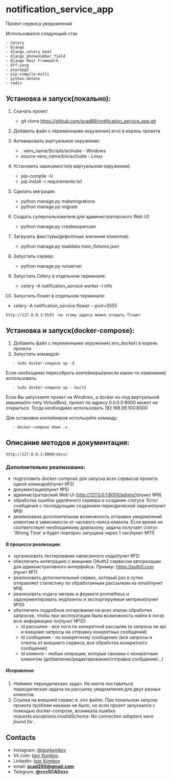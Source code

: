 # notification_service_app

Проект сервиса уведомлений

Использовался следующий стэк

```
- Celery
- Django
- django_celery_beat
- django_phonenumber_field
- Django Rest Framework
- drf-yasg
- psycopg2
- pip-compile-multi
- python-dotenv
- redis
```

## Установка и запуск(локально):

1. Скачать проект

   - git clone https://github.com/scad89/notification_service_app.git

2. Добавить файл с переменными окружения(.env) в корень проекта

3. Активировать виртуальное окружение:

   - . venv_name/Scripts/activate - Windows
   - source venv_name/bin/activate - Linux

4. Установить зависимости(в виртуальном окружении):

   - pip-compile -U
   - pip install -r requirements.txt

5. Сделать миграции:

   - python manage.py makemigrations
   - python manage.py migrate

6. Создать суперпользователя для администраторского Web UI:

   - python manage.py createsuperuser

7. Загрузить фикстуры(дефолтные значения клиентов):

   - python manage.py loaddata main_fixtures.json

8. Запустить сервер:

   - python manage.py runserver

9. Запустить Celery в отдельном терминале:

   - celery -A notification_service worker -l info

10. Запустить flower в отдельном терминале:

- celery -A notification_service flower --port=5555

```
http://127.0.0.1:5555 -по этому адресу можно открыть flower
```

## Установка и запуск(docker-compose):

1. Добавить файл с переменными окружения(.env_docker) в корень проекта
2. Запустить командой:

```
   - sudo docker-compose up -d
```

Если необходимо пересобрать контейнеры(внесли какие-то изменения) использовать:

```
   - sudo docker-compose up --build
```

Если Вы запускаете проект на Windows, а docker из-под виртуальной машины(по типу VirtualBox), проект
по адресу 0.0.0.0:8000 может не открыться. Тогда необходимо использовать 192.168.99.100:8000

Для остановки контейнеров используйте команду:

```
   - docker-compose down -v
```

## Описание методов и документация:

```
http://127.0.0.1:8000/docs/
```

### Дополнительно реализовано:

- подготовить docker-compose для запуска всех сервисов проекта одной командой(пункт №3)
- документация(пункт №5)
- администраторский Web UI (http://127.0.0.1:8000/admin/)(пункт №6)
- обработка ошибок удалённого сервера и создание статуса 'Error' сообщения с последующим созданием периодической задачи(пункт №9)
- реализована дополнительная возможность отправки уведомлений клиентам в зависимости от часового пояса клиента. Если время не соответствует необходимому диапазону, задача получает статус 'Wrong Time' и будет повторно запущена через 1 час(пункт №11)

#### В процессе реализации:

- организовать тестирование написанного кода(пункт №2)
- обеспечить интеграцию с внешним OAuth2 сервисом авторизации для административного интерфейса. Пример: https://auth0.com (пункт №7)
- реализовать дополнительный сервис, который раз в сутки отправляет статистику по обработанным рассылкам на email(пункт №8)
- реализовать отдачу метрик в формате prometheus и задокументировать эндпоинты и экспортируемые метрики(пункт №10)
- обеспечить подробное логирование на всех этапах обработки запросов, чтобы при эксплуатации была возможность найти в логах всю информацию по(пункт №12):
  - id рассылки - все логи по конкретной рассылке (и запросы на api и внешние запросы на отправку конкретных сообщений)
  - id сообщения - по конкретному сообщению (все запросы и ответы от внешнего сервиса, вся обработка конкретного сообщения)
  - id клиента - любые операции, которые связаны с конкретным клиентом (добавление/редактирование/отправка сообщения/…)

##### Исправлено

1. Нейминг периодических задач. Не могла поставиться периодическая задача на рассылку уведомления для двух разных клиентов.
2. Ссылка на внешний сервис в _.env_ файле. При локальном запуске проекта проблем никаких не было, но если проект запускался с помощью docker-compose, возникала ошибка _requests.exceptions.InvalidSchema: No connection adapters were found for_ .

## Contacts

- Instagram: [@igor*komkov*](https://www.instagram.com/igor_komkov_/)
- Vk.com: [Igor Komkov](https://vk.com/zzzscadzzz)
- Linkedin: [Igor Komkov](https://www.linkedin.com/in/igor-komkov/)
- email: **scad200@gmail.com**
- Telegram: **@zzzSCADzzz**
